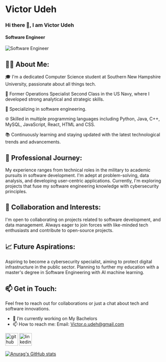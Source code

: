 # Victor Udeh

### Hi there 👋, I am Victor Udeh
#### Software Engineer
![Software Engineer](https://media.licdn.com/dms/image/D5635AQFcCNLLBXLMYg/profile-framedphoto-shrink_400_400/0/1701386786982?e=1702342800&v=beta&t=fu-Et2QQf1cLcAL8cQamk5J4Z0_zNP33DdhoYSYBkfo)

## 👨‍💻 About Me:

🎓 I'm a dedicated Computer Science student at Southern New Hampshire University, passionate about all things tech.


💼 Former Operations Specialist Second Class in the US Navy, where I developed strong analytical and strategic skills.


🌟 Specializing in software engineering.


🌐 Skilled in multiple programming languages including Python, Java, C++, MySQL, JavaScript, React, HTML and CSS.


📚 Continuously learning and staying updated with the latest technological trends and advancements.


## 🚀 Professional Journey:

My experience ranges from technical roles in the military to academic pursuits in software development.
I'm adept at problem-solving, data analysis, and developing user-centric applications.
Currently, I'm exploring projects that fuse my software engineering knowledge with cybersecurity principles.


## 🤝 Collaboration and Interests:

I'm open to collaborating on projects related to software development, and data management.
Always eager to join forces with like-minded tech enthusiasts and contribute to open-source projects.


## 📈 Future Aspirations:

Aspiring to become a cybersecurity specialist, aiming to protect digital infrastructure in the public sector.
Planning to further my education with a master's degree in Software Engineering with AI machine learning.


## 📫 Get in Touch:

Feel free to reach out for collaborations or just a chat about tech and software innovations.



- 🔭 I’m currently working on My Bachelors 
- 📫 How to reach me: Email: Victor.o.udeh@gmail.com 


[<img src='https://cdn.jsdelivr.net/npm/simple-icons@3.0.1/icons/github.svg' alt='github' height='40'>](https://github.com/https://github.com/vhicktour)  [<img src='https://cdn.jsdelivr.net/npm/simple-icons@3.0.1/icons/linkedin.svg' alt='linkedin' height='40'>](https://www.linkedin.com/in/https://www.linkedin.com/in/victorudeh/)  





[![Anurag's GitHub stats](https://github-readme-stats.vercel.app/api?username=vhicktour)](https://github.com/anuraghazra/github-readme-stats)






